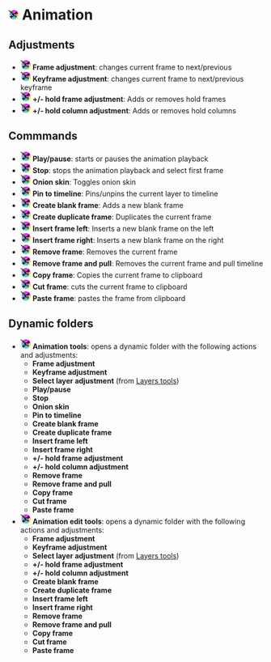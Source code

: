 # <img src="./images/NewSymbol.png" width="20px"> Animation

## Adjustments
* <img src="./images/NewSymbol.png" width="20px"> **Frame adjustment**: changes current frame to next/previous
* <img src="./images/NewSymbol.png" width="20px"> **Keyframe adjustment**: changes current frame to next/previous keyframe
* <img src="./images/NewSymbol.png" width="20px"> **+/- hold frame adjustment**: Adds or removes hold frames
* <img src="./images/NewSymbol.png" width="20px"> **+/- hold column adjustment**: Adds or removes hold columns

## Commmands
* <img src="./images/NewSymbol.png" width="20px"> **Play/pause**: starts or pauses the animation playback
* <img src="./images/NewSymbol.png" width="20px"> **Stop**: stops the animation playback and select first frame
* <img src="./images/NewSymbol.png" width="20px"> **Onion skin**: Toggles onion skin
* <img src="./images/NewSymbol.png" width="20px"> **Pin to timeline**: Pins/unpins the current layer to timeline
* <img src="./images/NewSymbol.png" width="20px"> **Create blank frame**: Adds a new blank frame
* <img src="./images/NewSymbol.png" width="20px"> **Create duplicate frame**: Duplicates the current frame
* <img src="./images/NewSymbol.png" width="20px"> **Insert frame left**: Inserts a new blank frame on the left
* <img src="./images/NewSymbol.png" width="20px"> **Insert frame right**: Inserts a new blank frame on the right
* <img src="./images/NewSymbol.png" width="20px"> **Remove frame**: Removes the current frame
* <img src="./images/NewSymbol.png" width="20px"> **Remove frame and pull**: Removes the current frame and pull timeline
* <img src="./images/NewSymbol.png" width="20px"> **Copy frame**: Copies the current frame to clipboard
* <img src="./images/NewSymbol.png" width="20px"> **Cut frame**: cuts the current frame to clipboard
* <img src="./images/NewSymbol.png" width="20px"> **Paste frame**: pastes the frame from clipboard

## Dynamic folders
* <img src="./images/NewSymbol.png" width="20px"> **Animation tools**: opens a dynamic folder with the following actions and adjustments:
  * **Frame adjustment**
  * **Keyframe adjustment**
  * **Select layer adjustment** (from [Layers tools](./layers.md))
  * **Play/pause**
  * **Stop**
  * **Onion skin**
  * **Pin to timeline**
  * **Create blank frame**
  * **Create duplicate frame**
  * **Insert frame left**
  * **Insert frame right**
  * **+/- hold frame adjustment**
  * **+/- hold column adjustment**
  * **Remove frame**
  * **Remove frame and pull**
  * **Copy frame**
  * **Cut frame**
  * **Paste frame**
* <img src="./images/NewSymbol.png" width="20px"> **Animation edit tools**: opens a dynamic folder with the following actions and adjustments:
  * **Frame adjustment**
  * **Keyframe adjustment**
  * **Select layer adjustment** (from [Layers tools](./layers.md))
  * **+/- hold frame adjustment**
  * **+/- hold column adjustment**
  * **Create blank frame**
  * **Create duplicate frame**
  * **Insert frame left**
  * **Insert frame right**
  * **Remove frame**
  * **Remove frame and pull**
  * **Copy frame**
  * **Cut frame**
  * **Paste frame**

